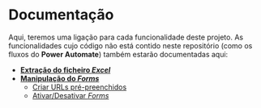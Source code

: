 # Documentação

Aqui, teremos uma ligação para cada funcionalidade deste projeto. As funcionalidades cujo código não está contido neste repositório (como os fluxos do **Power Automate**) também estarão documentadas aqui:

* [**Extração do ficheiro *Excel***](excel_extraction/readme.md)
* [**Manipulação do *Forms***](page_manipulation/readme.md)
    * [Criar URLs pré-preenchidos](create_prefilled_forms/readme.md)
    * [Ativar/Desativar *Forms*](page_toggle/readme.md)